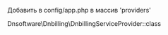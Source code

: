 Добавить в config/app.php в массив 'providers'

Dnsoftware\Dnbilling\DnbillingServiceProvider::class